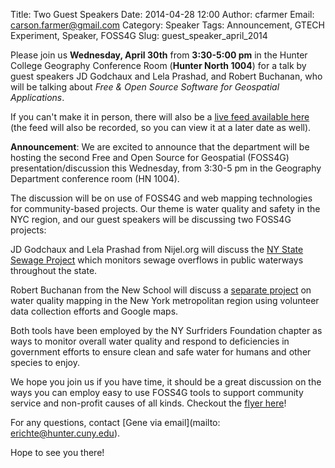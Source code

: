 Title: Two Guest Speakers
Date: 2014-04-28 12:00
Author: cfarmer
Email: carson.farmer@gmail.com
Category: Speaker
Tags: Announcement, GTECH Experiment, Speaker, FOSS4G
Slug: guest_speaker_april_2014

Please join us **Wednesday, April 30th** from **3:30-5:00 pm** in the Hunter College Geography 
Conference Room (**Hunter North 1004**) for a talk by guest speakers JD Godchaux and Lela Prashad, and Robert Buchanan, who will be talking about *Free & Open Source Software for Geospatial Applications*.

If you can't make it in person, there will also be a [live feed available here][feed] (the feed will also be recorded, so you can view it at a later date as well).

**Announcement**:
We are excited to announce that the department will be hosting the second Free and Open Source for Geospatial (FOSS4G) presentation/discussion this Wednesday, from 3:30-5 pm in the Geography Department conference room (HN 1004).

The discussion will be on use of FOSS4G and web mapping technologies for community-based projects. Our theme is water quality and safety in the NYC region, and our guest speakers will be discussing two FOSS4G projects:

JD Godchaux and Lela Prashad from Nijel.org will discuss the [NY State Sewage Project][sewage] which monitors sewage overflows in public waterways throughout the state.

Robert Buchanan from the New School will discuss a [separate project][water-2] on water quality mapping in the New York metropolitan region using volunteer data collection efforts and Google maps.

Both tools have been employed by the NY Surfriders Foundation chapter as ways to monitor overall water quality and respond to deficiencies in government efforts to ensure clean and safe water for humans and other species to enjoy.

We hope you join us if you have time, it should be a great discussion on the ways you can employ easy to use FOSS4G tools to support community service and non-profit causes of all kinds. Checkout the [flyer here][flyer]!

For any questions, contact [Gene via email](mailto: erichte@hunter.cuny.edu).


Hope to see you there!

[sewage]: http://nijel.org/nysewage/
[water-2]: http://www.nycwatertrail.org/water_quality.html
[feed]: https://plus.google.com/u/0/events/cctokhnpg32mkqta02cs3c83me8
[flyer]: {filename}/uploads/GIS-Society-Announcement.pdf

